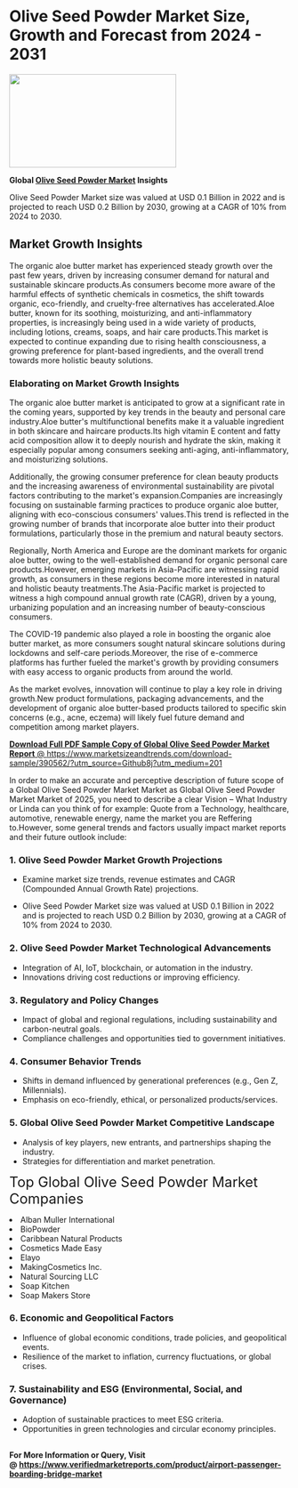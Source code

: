 <H1>Olive Seed Powder Market Size, Growth and Forecast from 2024 - 2031</H1><img class="aligncenter size-medium wp-image-584254" src="https://thirdeyenews.in/wp-content/uploads/2024/09/Global-Market-Research-300x168.jpeg" alt="" width="300" height="168" /><p><strong>Global&nbsp;<a href="https://www.marketsizeandtrends.com/download-sample/390562/?utm_source=Github8j?utm_medium=201">Olive Seed Powder Market</a> Insights</strong></p><p>Olive Seed Powder Market size was valued at USD 0.1 Billion in 2022 and is projected to reach USD 0.2 Billion by 2030, growing at a CAGR of 10% from 2024 to 2030.</p><p><h2>Market Growth Insights</h2> <p>The organic aloe butter market has experienced steady growth over the past few years, driven by increasing consumer demand for natural and sustainable skincare products.As consumers become more aware of the harmful effects of synthetic chemicals in cosmetics, the shift towards organic, eco-friendly, and cruelty-free alternatives has accelerated.Aloe butter, known for its soothing, moisturizing, and anti-inflammatory properties, is increasingly being used in a wide variety of products, including lotions, creams, soaps, and hair care products.This market is expected to continue expanding due to rising health consciousness, a growing preference for plant-based ingredients, and the overall trend towards more holistic beauty solutions.</p> <p><a href="#"></a></p> <h3>Elaborating on Market Growth Insights</h3> <p>The organic aloe butter market is anticipated to grow at a significant rate in the coming years, supported by key trends in the beauty and personal care industry.Aloe butter's multifunctional benefits make it a valuable ingredient in both skincare and haircare products.Its high vitamin E content and fatty acid composition allow it to deeply nourish and hydrate the skin, making it especially popular among consumers seeking anti-aging, anti-inflammatory, and moisturizing solutions.</p> <p>Additionally, the growing consumer preference for clean beauty products and the increasing awareness of environmental sustainability are pivotal factors contributing to the market's expansion.Companies are increasingly focusing on sustainable farming practices to produce organic aloe butter, aligning with eco-conscious consumers' values.This trend is reflected in the growing number of brands that incorporate aloe butter into their product formulations, particularly those in the premium and natural beauty sectors.</p> <p>Regionally, North America and Europe are the dominant markets for organic aloe butter, owing to the well-established demand for organic personal care products.However, emerging markets in Asia-Pacific are witnessing rapid growth, as consumers in these regions become more interested in natural and holistic beauty treatments.The Asia-Pacific market is projected to witness a high compound annual growth rate (CAGR), driven by a young, urbanizing population and an increasing number of beauty-conscious consumers.</p> <p>The COVID-19 pandemic also played a role in boosting the organic aloe butter market, as more consumers sought natural skincare solutions during lockdowns and self-care periods.Moreover, the rise of e-commerce platforms has further fueled the market's growth by providing consumers with easy access to organic products from around the world.</p> <p>As the market evolves, innovation will continue to play a key role in driving growth.New product formulations, packaging advancements, and the development of organic aloe butter-based products tailored to specific skin concerns (e.g., acne, eczema) will likely fuel future demand and competition among market players.</p> <p><a href="#"></p><p><span class=""><strong>Download Full PDF Sample Copy of Global Olive Seed Powder Market Report</strong> @ <a href="https://www.marketsizeandtrends.com/download-sample/390562/?utm_source=Github8j?utm_medium=201" target="_blank">https://www.marketsizeandtrends.com/download-sample/390562/?utm_source=Github8j?utm_medium=201</a></span></p><p>In order to make an accurate and perceptive description of future scope of a Global&nbsp;Olive Seed Powder Market Market as Global&nbsp;Olive Seed Powder Market Market of 2025, you need to describe a clear Vision &ndash; What Industry or Linda can you think of for example: Quote from a Technology, healthcare, automotive, renewable energy, name the market you are Reffering to.However, some general trends and factors usually impact market reports and their future outlook include:</p><h3>1.&nbsp;<strong>Olive Seed Powder Market Growth Projections</strong></h3><ul><li>Examine market size trends, revenue estimates and CAGR (Compounded Annual Growth Rate) projections.</li><li><p>Olive Seed Powder Market size was valued at USD 0.1 Billion in 2022 and is projected to reach USD 0.2 Billion by 2030, growing at a CAGR of 10% from 2024 to 2030.</p></li></ul><h3>2.&nbsp;<strong>Olive Seed Powder Market Technological Advancements</strong></h3><ul><li>Integration of AI, IoT, blockchain, or automation in the industry.</li><li>Innovations driving cost reductions or improving efficiency.</li></ul><h3>3.&nbsp;<strong>Regulatory and Policy Changes</strong></h3><ul><li>Impact of global and regional regulations, including sustainability and carbon-neutral goals.</li><li>Compliance challenges and opportunities tied to government initiatives.</li></ul><h3>4.&nbsp;<strong>Consumer Behavior Trends</strong></h3><ul><li>Shifts in demand influenced by generational preferences (e.g., Gen Z, Millennials).</li><li>Emphasis on eco-friendly, ethical, or personalized products/services.</li></ul><h3>5.&nbsp;<strong>Global Olive Seed Powder Market Competitive Landscape</strong></h3><ul><li>Analysis of key players, new entrants, and partnerships shaping the industry.</li><li>Strategies for differentiation and market penetration.</li></ul><p data-pm-slice="1 1 []"><span style="color: inherit; font-family: inherit; font-size: 25px;">Top Global Olive Seed Powder Market Companies</span></p><div class="" data-test-id=""><p><li>Alban Muller International</li><li> BioPowder</li><li> Caribbean Natural Products</li><li> Cosmetics Made Easy</li><li> Elayo</li><li> MakingCosmetics Inc.</li><li> Natural Sourcing LLC</li><li> Soap Kitchen</li><li> Soap Makers Store</li></p></div><h3>6.&nbsp;<strong>Economic and Geopolitical Factors</strong></h3><ul><li>Influence of global economic conditions, trade policies, and geopolitical events.</li><li>Resilience of the market to inflation, currency fluctuations, or global crises.</li></ul><h3>7.&nbsp;<strong>Sustainability and ESG (Environmental, Social, and Governance)</strong></h3><ul><li>Adoption of sustainable practices to meet ESG criteria.</li><li>Opportunities in green technologies and circular economy principles.</li></ul><h2><strong style="font-size: 14px;">For More Information or Query, Visit @&nbsp;</strong><a style="background-color: #ffffff; font-size: 14px;" href="https://www.marketsizeandtrends.com/report/olive-seed-powder-market/" target="_blank">https://www.verifiedmarketreports.com/product/airport-passenger-boarding-bridge-market</a></h2>